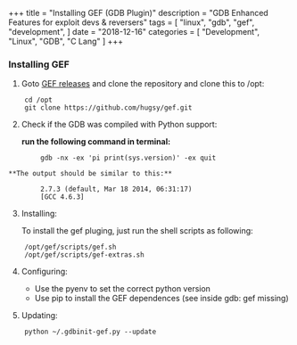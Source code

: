 +++
title = "Installing GEF (GDB Plugin)"
description = "GDB Enhanced Features for exploit devs & reversers"
tags = [
    "linux",
    "gdb",
    "gef",
    "development",
]
date = "2018-12-16"
categories = [
    "Development",
    "Linux",
    "GDB",
    "C Lang"
]
+++


### Installing GEF

1. Goto [GEF releases](https://github.com/hugsy/gef) and clone the repository and clone this to /opt:

```
    cd /opt
    git clone https://github.com/hugsy/gef.git
```


2. Check if the GDB was compiled with Python support:

    **run the following command in terminal:**
```
        gdb -nx -ex 'pi print(sys.version)' -ex quit
```

    **The output should be similar to this:**
```
        2.7.3 (default, Mar 18 2014, 06:31:17)
        [GCC 4.6.3]
```


3. Installing:

    To install the gef pluging, just run the shell scripts as following:

```
    /opt/gef/scripts/gef.sh
    /opt/gef/scripts/gef-extras.sh
```


4. Configuring:

    * Use the pyenv to set the correct python version
    * Use pip to install the GEF dependences (see inside gdb: gef missing)

    
5. Updating:
    
```
    python ~/.gdbinit-gef.py --update
```
